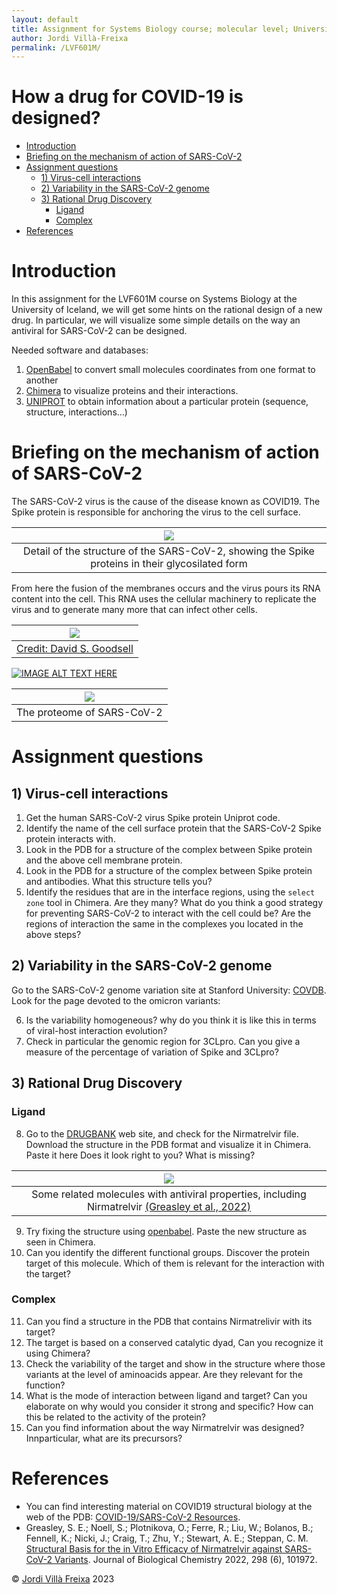 ```yaml
---
layout: default
title: Assignment for Systems Biology course; molecular level; University of Iceland 02/2023
author: Jordi Villà-Freixa
permalink: /LVF601M/
---
```


<h1> How a drug for COVID-19 is designed?</h1>

- [Introduction](#introduction)
- [Briefing on the mechanism of action of SARS-CoV-2](#briefing-on-the-mechanism-of-action-of-sars-cov-2)
- [Assignment questions](#assignment-questions)
  - [1) Virus-cell interactions](#1-virus-cell-interactions)
  - [2) Variability in the SARS-CoV-2 genome](#2-variability-in-the-sars-cov-2-genome)
  - [3) Rational Drug Discovery](#3-rational-drug-discovery)
    - [Ligand](#ligand)
    - [Complex](#complex)
- [References](#references)


# Introduction

In this assignment for the LVF601M course on Systems Biology at the University of Iceland, we will get some hints on the rational design of a new drug. In particular, we will visualize some simple details on the way an antiviral for SARS-CoV-2 can be designed.

Needed software and databases:

1. [OpenBabel](http://openbabel.org/wiki/Main_Page) to convert small molecules coordinates from one format to another
2. [Chimera](https://www.cgl.ucsf.edu/chimera/) to visualize proteins and their interactions.
3. [UNIPROT](https://www.uniprot.org/) to obtain information about a particular protein (sequence, structure, interactions...)

# Briefing on the mechanism of action of SARS-CoV-2

The SARS-CoV-2 virus is the cause of the disease known as COVID19. The Spike protein is responsible for anchoring the virus to the cell surface.

|![](../figures/glyco.png)|
|:--:|
|Detail of the structure of the SARS-CoV-2, showing the Spike proteins in their glycosilated form|

 From here the fusion of the membranes occurs and the virus pours its RNA content into the cell. This RNA uses the cellular machinery to replicate the virus and to generate many more that can infect other cells. 

|![](../figures/sars-cov-2-fusion_small.png)|
|:--:|
|[Credit: David S. Goodsell](https://pdb101.rcsb.org/sci-art/goodsell-gallery/sars-cov-2-fusion)|


[![IMAGE ALT TEXT HERE](https://img.youtube.com/vi/5DGwOJXSxqg/0.jpg)](https://youtu.be/5DGwOJXSxqg)

|![](./figures/genome-illustr-2021-update2.png)|
|:--:|
|The proteome of SARS-CoV-2|

# Assignment questions

## 1) Virus-cell interactions

1. Get the human SARS-CoV-2 virus Spike protein Uniprot code.
2. Identify the name of the cell surface protein that the SARS-CoV-2 Spike protein interacts with.
3. Look in the PDB for a structure of the complex between Spike protein and the above cell membrane protein.
41. Look in the PDB for a structure of the complex between Spike protein and antibodies. What this structure tells you? 
2. Identify the residues that are in the interface regions, using the `select zone` tool in Chimera. Are they many? What do you think a good strategy for preventing SARS-CoV-2 to interact with the cell could be? Are the regions of interaction the same in the complexes you located in the above steps?

## 2) Variability in the SARS-CoV-2 genome

Go to the SARS-CoV-2 genome variation site at Stanford University: [COVDB](https://covdb.stanford.edu/variants/omicron_ba_1_3/). Look for the page devoted to the omicron variants:

6. Is the variability homogeneous? why do you think it is like this in terms of viral-host interaction evolution?
7. Check in particular the genomic region for 3CLpro. Can you give a measure of the percentage of variation of Spike and 3CLpro?

## 3) Rational Drug Discovery

### Ligand

8. Go to the [DRUGBANK](https://go.drugbank.com/) web site, and check for the Nirmatrelvir file. Download the structure in the PDB format and visualize it in Chimera. Paste it here Does it look right to you? What is missing?

|![](../figures/nirmatrelvir.png)|
|:--:|
|Some related molecules with antiviral properties, including Nirmatrelvir [(Greasley et al., 2022)](https://doi.org/10.1016/j.jbc.2022.101972)|

9.  Try fixing the structure using [openbabel](http://openbabel.org/wiki/Main_Page). Paste the new structure as seen in Chimera.
10. Can you identify the different functional groups. Discover the protein target of this molecule. Which of them is relevant for the interaction with the target? 

### Complex

11. Can you find a structure in the PDB that contains Nirmatrelivir with its target? 
2. The target is based on a conserved catalytic dyad, Can you recognize it using Chimera? 
3. Check the variability of the target and show in the structure where those variants at the level of aminoacids appear. Are they relevant for the function?
4. What is the mode of interaction between ligand and target? Can you elaborate on why would you consider it strong and specific? How can this be related to the activity of the protein?
5. Can you find information about the way Nirmatrelvir was designed? Innparticular, what are its precursors?

# References

* You can find interesting material on COVID19 structural biology at the web of the PDB: [COVID-19/SARS-CoV-2 Resources](https://www.rcsb.org/news/feature/5e74d55d2d410731e9944f52).
* Greasley, S. E.; Noell, S.; Plotnikova, O.; Ferre, R.; Liu, W.; Bolanos, B.; Fennell, K.; Nicki, J.; Craig, T.; Zhu, Y.; Stewart, A. E.; Steppan, C. M. [Structural Basis for the in Vitro Efficacy of Nirmatrelvir against SARS-CoV-2 Variants](https://doi.org/10.1016/j.jbc.2022.101972). Journal of Biological Chemistry 2022, 298 (6), 101972.

&copy; [Jordi Villà Freixa](https://mon.uvic.cat/cbbl/members/) 2023